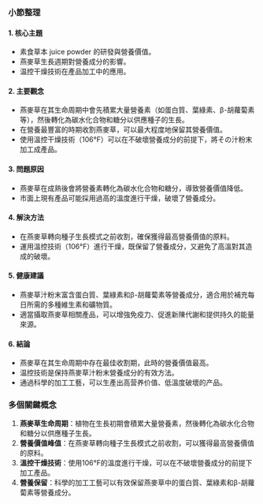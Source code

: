 ### 小節整理

#### 1. 核心主題
- 素食草本 juice powder 的研發與營養價值。
- 燕麥草生長週期對營養成分的影響。
- 温控干燥技術在產品加工中的應用。

#### 2. 主要觀念
- 燕麥草在其生命周期中會先積累大量營養素（如蛋白質、葉綠素、β-胡蘿蔔素等），然後轉化為碳水化合物和糖分以供應種子的生長。
- 在營養最豐富的時期收割燕麥草，可以最大程度地保留其營養價值。
- 使用溫控干燥技術（106°F）可以在不破壞營養成分的前提下，將その汁粉末加工成產品。

#### 3. 問題原因
- 燕麥草在成熟後會將營養素轉化為碳水化合物和糖分，導致營養價值降低。
- 市面上現有產品可能採用過高的溫度進行干燥，破壞了營養成分。

#### 4. 解決方法
- 在燕麥草轉向種子生長模式之前收割，確保獲得最高營養價值的原料。
- 運用溫控技術（106°F）進行干燥，既保留了營養成分，又避免了高溫對其造成的破壞。

#### 5. 健康建議
- 燕麥草汁粉末富含蛋白質、葉綠素和β-胡蘿蔔素等營養成分，適合用於補充每日所需的多種維生素和礦物質。
- 適當攝取燕麥草相關產品，可以增強免疫力、促進新陳代謝和提供持久的能量來源。

#### 6. 結論
- 燕麥草在其生命周期中存在最佳收割期，此時的營養價值最高。
- 温控技術是保持燕麥草汁粉末營養成分的有效方法。
- 通過科學的加工工藝，可以生產出高营养价值、低溫度破壞的产品。

### 多個關鍵概念
1. **燕麥草生命周期**：植物在生長初期會積累大量營養素，然後轉化為碳水化合物和糖分以供應種子生長。
2. **營養價值峰值**：在燕麥草轉向種子生長模式之前收割，可以獲得最高營養價值的原料。
3. **溫控干燥技術**：使用106°F的溫度進行干燥，可以在不破壞營養成分的前提下加工產品。
4. **營養保留**：科學的加工工藝可以有效保留燕麥草中的蛋白質、葉綠素和β-胡蘿蔔素等營養成分。
